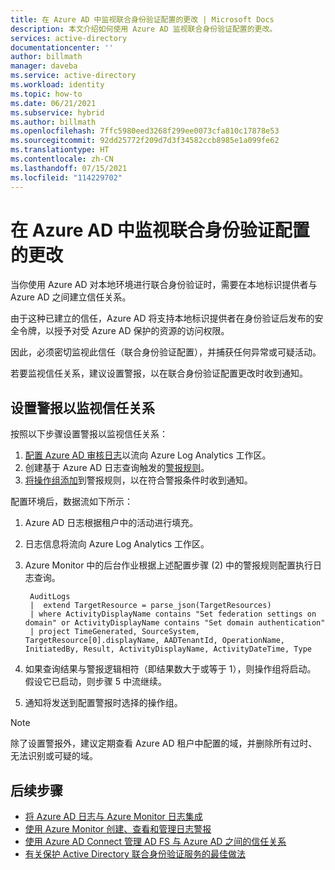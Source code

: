 ```yaml
---
title: 在 Azure AD 中监视联合身份验证配置的更改 | Microsoft Docs
description: 本文介绍如何使用 Azure AD 监视联合身份验证配置的更改。
services: active-directory
documentationcenter: ''
author: billmath
manager: daveba
ms.service: active-directory
ms.workload: identity
ms.topic: how-to
ms.date: 06/21/2021
ms.subservice: hybrid
ms.author: billmath
ms.openlocfilehash: 7ffc5980eed3268f299ee0073cfa810c17878e53
ms.sourcegitcommit: 92dd25772f209d7d3f34582ccb8985e1a099fe62
ms.translationtype: HT
ms.contentlocale: zh-CN
ms.lasthandoff: 07/15/2021
ms.locfileid: "114229702"
---
```

# <a name="monitor-changes-to-federation-configuration-in-your-azure-ad"></a>在 Azure AD 中监视联合身份验证配置的更改

当你使用 Azure AD 对本地环境进行联合身份验证时，需要在本地标识提供者与 Azure AD 之间建立信任关系。 

由于这种已建立的信任，Azure AD 将支持本地标识提供者在身份验证后发布的安全令牌，以授予对受 Azure AD 保护的资源的访问权限。 

因此，必须密切监视此信任（联合身份验证配置），并捕获任何异常或可疑活动。

若要监视信任关系，建议设置警报，以在联合身份验证配置更改时收到通知。


## <a name="set-up-alerts-to-monitor-the-trust-relationship"></a>设置警报以监视信任关系

按照以下步骤设置警报以监视信任关系：

1. [配置 Azure AD 审核日志](../../active-directory/reports-monitoring/howto-integrate-activity-logs-with-log-analytics.md)以流向 Azure Log Analytics 工作区。 
2. 创建基于 Azure AD 日志查询触发的[警报规则](../../azure-monitor/alerts/alerts-log.md)。 
3. [将操作组添加](../../azure-monitor/alerts/action-groups.md)到警报规则，以在符合警报条件时收到通知。  

配置环境后，数据流如下所示： 

 1. Azure AD 日志根据租户中的活动进行填充。  
 2. 日志信息将流向 Azure Log Analytics 工作区。  
 3. Azure Monitor 中的后台作业根据上述配置步骤 (2) 中的警报规则配置执行日志查询。  
    ```
     AuditLogs 
     |  extend TargetResource = parse_json(TargetResources) 
     | where ActivityDisplayName contains "Set federation settings on domain" or ActivityDisplayName contains "Set domain authentication" 
     | project TimeGenerated, SourceSystem, TargetResource[0].displayName, AADTenantId, OperationName, InitiatedBy, Result, ActivityDisplayName, ActivityDateTime, Type 
     ```
     
 4. 如果查询结果与警报逻辑相符（即结果数大于或等于 1），则操作组将启动。 假设它已启动，则步骤 5 中流继续。  
 5. 通知将发送到配置警报时选择的操作组。

 > [!NOTE]
 >  除了设置警报外，建议定期查看 Azure AD 租户中配置的域，并删除所有过时、无法识别或可疑的域。 




## <a name="next-steps"></a>后续步骤

- [将 Azure AD 日志与 Azure Monitor 日志集成](../../active-directory/reports-monitoring/howto-integrate-activity-logs-with-log-analytics.md)
- [使用 Azure Monitor 创建、查看和管理日志警报](../../azure-monitor/alerts/alerts-log.md)
- [使用 Azure AD Connect 管理 AD FS 与 Azure AD 之间的信任关系](how-to-connect-azure-ad-trust.md)
- [有关保护 Active Directory 联合身份验证服务的最佳做法](/windows-server/identity/ad-fs/deployment/best-practices-securing-ad-fs)